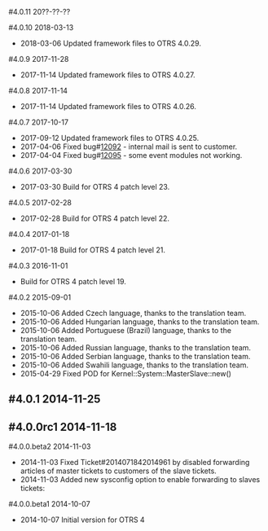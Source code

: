 #4.0.11 20??-??-??

#4.0.10 2018-03-13
- 2018-03-06 Updated framework files to OTRS 4.0.29.

#4.0.9 2017-11-28
- 2017-11-14 Updated framework files to OTRS 4.0.27.

#4.0.8 2017-11-14
 - 2017-11-14 Updated framework files to OTRS 4.0.26.

#4.0.7 2017-10-17
 - 2017-09-12 Updated framework files to OTRS 4.0.25.
 - 2017-04-06 Fixed bug#[12092](https://bugs.otrs.org/show_bug.cgi?id=12092) - internal mail is sent to customer.
 - 2017-04-04 Fixed bug#[12095](https://bugs.otrs.org/show_bug.cgi?id=12095) - some event modules not working.

#4.0.6 2017-03-30
 - 2017-03-30 Build for OTRS 4 patch level 23.

#4.0.5 2017-02-28
 - 2017-02-28 Build for OTRS 4 patch level 22.

#4.0.4 2017-01-18
 - 2017-01-18 Build for OTRS 4 patch level 21.

#4.0.3 2016-11-01
 - Build for OTRS 4 patch level 19.

#4.0.2 2015-09-01
 - 2015-10-06 Added Czech language, thanks to the translation team.
 - 2015-10-06 Added Hungarian language, thanks to the translation team.
 - 2015-10-06 Added Portuguese (Brazil) language, thanks to the translation team.
 - 2015-10-06 Added Russian language, thanks to the translation team.
 - 2015-10-06 Added Serbian language, thanks to the translation team.
 - 2015-10-06 Added Swahili language, thanks to the translation team.
 - 2015-04-29 Fixed POD for Kernel::System::MasterSlave::new()

#4.0.1 2014-11-25
-

#4.0.0rc1 2014-11-18
-

#4.0.0.beta2 2014-11-03
- 2014-11-03 Fixed Ticket#2014071842014961 by disabled forwarding articles of master tickets to customers of the slave tickets.
- 2014-11-03 Added new sysconfig option to enable forwarding to slaves tickets:

#4.0.0.beta1 2014-10-07
 - 2014-10-07 Initial version for OTRS 4